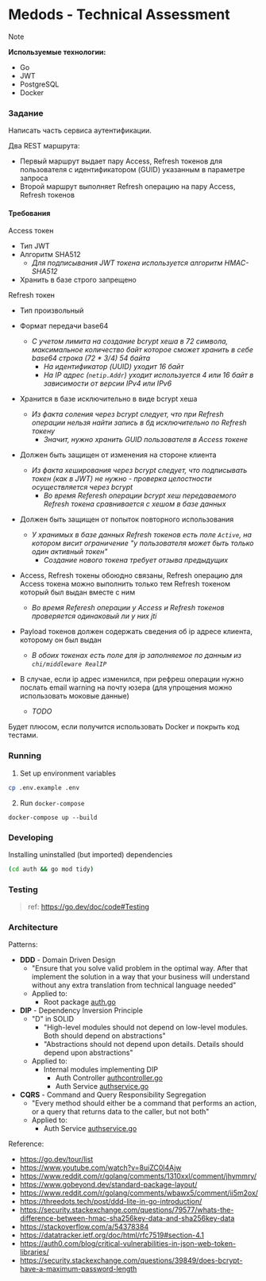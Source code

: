 # Medods - Technical Assessment

> [!note] 
> **Используемые технологии:**
> - Go
> - JWT
> - PostgreSQL
> - Docker

### Задание

Написать часть сервиса аутентификации.

Два REST маршрута:

- Первый маршрут выдает пару Access, Refresh токенов для пользователя с идентификатором (GUID) указанным в параметре запроса
- Второй маршрут выполняет Refresh операцию на пару Access, Refresh токенов

#### Требования

Access токен
- Тип JWT
- Aлгоритм SHA512
  - *Для подписывания JWT токена используется алгоритм HMAC-SHA512*
- Хранить в базе строго запрещено

Refresh токен
- Тип произвольный
- Формат передачи base64
  - *С учетом лимита на создание bcrypt хеша в 72 символа, максимальное количество байт которое сможет хранить в себе base64 строка (72 * 3/4) 54 байта*
    - *На идентификатор (UUID) уходит 16 байт*
    - *На IP адрес (`netip.Addr`) уходит используется 4 или 16 байт в зависимости от версии IPv4 или IPv6*
- Хранится в базе исключительно в виде bcrypt хеша
  - *Из факта соления через bcrypt следует, что при Refresh операции нельзя найти запись в бд исключительно по Refresh токену*
    - *Значит, нужно хранить GUID пользователя в Access токене*
- Должен быть защищен от изменения на стороне клиента 
  - *Из факта хеширования через bcrypt следует, что подписывать токен (как в JWT) не нужно - проверка целостности осуществляется через bcrypt*
    - *Во время Referesh операции bcrypt хеш передаваемого Refresh токена сравнивается с хешом в базе данных*
- Должен быть защищен от попыток повторного использования
  - *У хранимых в базе данных Refresh токенов есть поле `Active`, на котором висит ограничение "у пользователя может быть только один активный токен"*
    - *Создание нового токена требует отзыва предыдущих*

- Access, Refresh токены обоюдно связаны, Refresh операцию для Access токена можно выполнить только тем Refresh токеном который был выдан вместе с ним
  - *Во время Referesh операции у Access и Refresh токенов проверяется одинаковый ли у них jti*
- Payload токенов должен содержать сведения об ip адресе клиента, которому он был выдан
  - *В обоих токенах есть поле для ip заполняемое по данным из `chi/middleware RealIP`*

- В случае, если ip адрес изменился, при рефреш операции нужно послать email warning на почту юзера (для упрощения можно использовать моковые данные)
  - *TODO*

Будет плюсом, если получится использовать Docker и покрыть код тестами.


### Running

1. Set up environment variables
```bash
cp .env.example .env
```

2. Run `docker-compose`
```
docker-compose up --build
```

### Developing

Installing uninstalled (but imported) dependencies
```bash
(cd auth && go mod tidy)
```

### Testing
> ref: https://go.dev/doc/code#Testing



### Architecture

Patterns:
- **DDD** - Domain Driven Design
  - "Ensure that you solve valid problem in the optimal way. After that implement the solution in a way that your business will understand without any extra translation from technical language needed"
  - Applied to:
    - Root package [auth.go](./auth/auth.go)
- **DIP** - Dependency Inversion Principle
  - "D" in SOLID
    - "High-level modules should not depend on low-level modules. Both should depend on abstractions"
    - "Abstractions should not depend upon details. Details should depend upon abstractions"
  - Applied to:
    - Internal modules implementing DIP
      - Auth Controller [authcontroller.go](./auth/internal/chi/authcontroller.go)
      - Auth Service [authservice.go](./auth/internal/postgres/authservice.go)
- **CQRS** - Command and Query Responsibility Segregation
  - "Every method should either be a command that performs an action, or a query that returns data to the caller, but not both"
  - Applied to:
    - Auth Service [authservice.go](./auth/internal/postgres/authservice.go)

Reference:
- https://go.dev/tour/list
- https://www.youtube.com/watch?v=8uiZC0l4Ajw
- https://www.reddit.com/r/golang/comments/1310xxl/comment/jhymmry/
- https://www.gobeyond.dev/standard-package-layout/
- https://www.reddit.com/r/golang/comments/wbawx5/comment/ii5m2ox/
- https://threedots.tech/post/ddd-lite-in-go-introduction/
- https://security.stackexchange.com/questions/79577/whats-the-difference-between-hmac-sha256key-data-and-sha256key-data
- https://stackoverflow.com/a/54378384
- https://datatracker.ietf.org/doc/html/rfc7519#section-4.1
- https://auth0.com/blog/critical-vulnerabilities-in-json-web-token-libraries/
- https://security.stackexchange.com/questions/39849/does-bcrypt-have-a-maximum-password-length